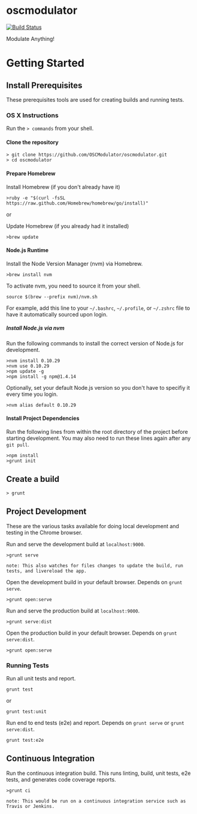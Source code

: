 oscmodulator
============

[![Build Status](https://travis-ci.org/OSCModulator/oscmodulator.png)](https://travis-ci.org/OSCModulator/oscmodulator)

Modulate Anything!

# Getting Started

## Install Prerequisites

These prerequisites tools are used for creating builds and running tests.

### OS X Instructions

Run the `> commands` from your shell.

#### Clone the repository

    > git clone https://github.com/OSCModulator/oscmodulator.git
    > cd oscmodulator

#### Prepare Homebrew

Install Homebrew (if you don't already have it)

    >ruby -e "$(curl -fsSL https://raw.github.com/Homebrew/homebrew/go/install)"
or

Update Homebrew (if you already had it installed)

    >brew update

#### Node.js Runtime

Install the Node Version Manager (nvm) via Homebrew.

    >brew install nvm

To activate nvm, you need to source it from your shell.

    source $(brew --prefix nvm)/nvm.sh
    
For example, add this line to your `~/.bashrc`, `~/.profile`, or `~/.zshrc` file to have it automatically sourced upon login.

##### Install Node.js via nvm

Run the following commands to install the correct version of Node.js for development.

    >nvm install 0.10.29
    >nvm use 0.10.29
    >npm update -g
    >npm install -g npm@1.4.14

Optionally, set your default Node.js version so you don't have to specifiy it every time you login.

    >nvm alias default 0.10.29

#### Install Project Dependencies

Run the following lines from within the root directory of the project before starting development. You may also need to run these lines again after any `git pull`.

    >npm install
    >grunt init
    
## Create a build

    > grunt

## Project Development

These are the various tasks available for doing local development and testing in the Chrome browser.

Run and serve the development build at `localhost:9000`.

    >grunt serve    

`note: This also watches for files changes to update the build, run tests, and livereload the app.`

Open the development build in your default browser. Depends on `grunt serve`.

    >grunt open:serve

Run and serve the production build at `localhost:9000`.

    >grunt serve:dist
    
Open the production build in your default browser. Depends on `grunt serve:dist`.

    >grunt open:serve
    
### Running Tests

Run all unit tests and report.

    grunt test

or

    grunt test:unit

Run end to end tests (e2e) and report. Depends on `grunt serve` or `grunt serve:dist`.

    grunt test:e2e
    
## Continuous Integration

Run the continuous integration build. This runs linting, build, unit tests, e2e tests, and generates code coverage reports.

    >grunt ci
    
`note: This would be run on a continuous integration service such as Travis or Jenkins.`
